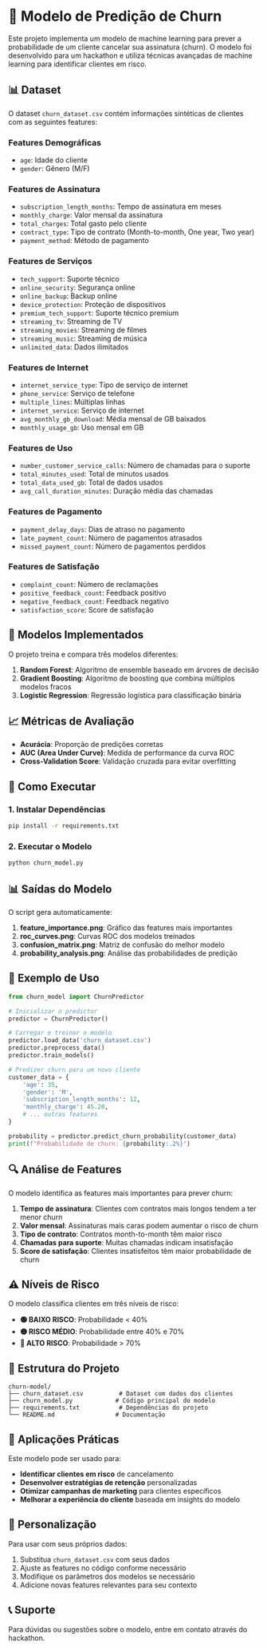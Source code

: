 # 🚀 Modelo de Predição de Churn

Este projeto implementa um modelo de machine learning para prever a probabilidade de um cliente cancelar sua assinatura (churn). O modelo foi desenvolvido para um hackathon e utiliza técnicas avançadas de machine learning para identificar clientes em risco.

## 📊 Dataset

O dataset `churn_dataset.csv` contém informações sintéticas de clientes com as seguintes features:

### Features Demográficas
- `age`: Idade do cliente
- `gender`: Gênero (M/F)

### Features de Assinatura
- `subscription_length_months`: Tempo de assinatura em meses
- `monthly_charge`: Valor mensal da assinatura
- `total_charges`: Total gasto pelo cliente
- `contract_type`: Tipo de contrato (Month-to-month, One year, Two year)
- `payment_method`: Método de pagamento

### Features de Serviços
- `tech_support`: Suporte técnico
- `online_security`: Segurança online
- `online_backup`: Backup online
- `device_protection`: Proteção de dispositivos
- `premium_tech_support`: Suporte técnico premium
- `streaming_tv`: Streaming de TV
- `streaming_movies`: Streaming de filmes
- `streaming_music`: Streaming de música
- `unlimited_data`: Dados ilimitados

### Features de Internet
- `internet_service_type`: Tipo de serviço de internet
- `phone_service`: Serviço de telefone
- `multiple_lines`: Múltiplas linhas
- `internet_service`: Serviço de internet
- `avg_monthly_gb_download`: Média mensal de GB baixados
- `monthly_usage_gb`: Uso mensal em GB

### Features de Uso
- `number_customer_service_calls`: Número de chamadas para o suporte
- `total_minutes_used`: Total de minutos usados
- `total_data_used_gb`: Total de dados usados
- `avg_call_duration_minutes`: Duração média das chamadas

### Features de Pagamento
- `payment_delay_days`: Dias de atraso no pagamento
- `late_payment_count`: Número de pagamentos atrasados
- `missed_payment_count`: Número de pagamentos perdidos

### Features de Satisfação
- `complaint_count`: Número de reclamações
- `positive_feedback_count`: Feedback positivo
- `negative_feedback_count`: Feedback negativo
- `satisfaction_score`: Score de satisfação

## 🤖 Modelos Implementados

O projeto treina e compara três modelos diferentes:

1. **Random Forest**: Algoritmo de ensemble baseado em árvores de decisão
2. **Gradient Boosting**: Algoritmo de boosting que combina múltiplos modelos fracos
3. **Logistic Regression**: Regressão logística para classificação binária

## 📈 Métricas de Avaliação

- **Acurácia**: Proporção de predições corretas
- **AUC (Area Under Curve)**: Medida de performance da curva ROC
- **Cross-Validation Score**: Validação cruzada para evitar overfitting

## 🚀 Como Executar

### 1. Instalar Dependências

```bash
pip install -r requirements.txt
```

### 2. Executar o Modelo

```bash
python churn_model.py
```

## 📊 Saídas do Modelo

O script gera automaticamente:

1. **feature_importance.png**: Gráfico das features mais importantes
2. **roc_curves.png**: Curvas ROC dos modelos treinados
3. **confusion_matrix.png**: Matriz de confusão do melhor modelo
4. **probability_analysis.png**: Análise das probabilidades de predição

## 🎯 Exemplo de Uso

```python
from churn_model import ChurnPredictor

# Inicializar o predictor
predictor = ChurnPredictor()

# Carregar e treinar o modelo
predictor.load_data('churn_dataset.csv')
predictor.preprocess_data()
predictor.train_models()

# Predizer churn para um novo cliente
customer_data = {
    'age': 35,
    'gender': 'M',
    'subscription_length_months': 12,
    'monthly_charge': 45.20,
    # ... outras features
}

probability = predictor.predict_churn_probability(customer_data)
print(f"Probabilidade de churn: {probability:.2%}")
```

## 🔍 Análise de Features

O modelo identifica as features mais importantes para prever churn:

1. **Tempo de assinatura**: Clientes com contratos mais longos tendem a ter menor churn
2. **Valor mensal**: Assinaturas mais caras podem aumentar o risco de churn
3. **Tipo de contrato**: Contratos month-to-month têm maior risco
4. **Chamadas para suporte**: Muitas chamadas indicam insatisfação
5. **Score de satisfação**: Clientes insatisfeitos têm maior probabilidade de churn

## ⚠️ Níveis de Risco

O modelo classifica clientes em três níveis de risco:

- **🟢 BAIXO RISCO**: Probabilidade < 40%
- **🟡 RISCO MÉDIO**: Probabilidade entre 40% e 70%
- **🔴 ALTO RISCO**: Probabilidade > 70%

## 📝 Estrutura do Projeto

```
churn-model/
├── churn_dataset.csv          # Dataset com dados dos clientes
├── churn_model.py            # Código principal do modelo
├── requirements.txt           # Dependências do projeto
└── README.md                 # Documentação
```

## 🎯 Aplicações Práticas

Este modelo pode ser usado para:

- **Identificar clientes em risco** de cancelamento
- **Desenvolver estratégias de retenção** personalizadas
- **Otimizar campanhas de marketing** para clientes específicos
- **Melhorar a experiência do cliente** baseada em insights do modelo

## 🔧 Personalização

Para usar com seus próprios dados:

1. Substitua `churn_dataset.csv` com seus dados
2. Ajuste as features no código conforme necessário
3. Modifique os parâmetros dos modelos se necessário
4. Adicione novas features relevantes para seu contexto

## 📞 Suporte

Para dúvidas ou sugestões sobre o modelo, entre em contato através do hackathon.
